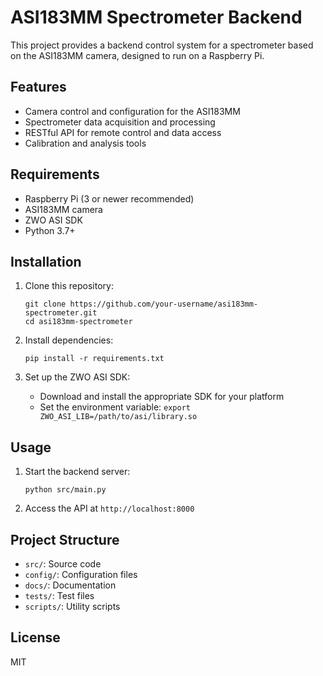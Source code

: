 # ASI183MM Spectrometer Backend

This project provides a backend control system for a spectrometer based on the ASI183MM camera, designed to run on a Raspberry Pi.

## Features

- Camera control and configuration for the ASI183MM
- Spectrometer data acquisition and processing
- RESTful API for remote control and data access
- Calibration and analysis tools

## Requirements

- Raspberry Pi (3 or newer recommended)
- ASI183MM camera
- ZWO ASI SDK
- Python 3.7+

## Installation

1. Clone this repository:
   ```
   git clone https://github.com/your-username/asi183mm-spectrometer.git
   cd asi183mm-spectrometer
   ```

2. Install dependencies:
   ```
   pip install -r requirements.txt
   ```

3. Set up the ZWO ASI SDK:
   - Download and install the appropriate SDK for your platform
   - Set the environment variable: `export ZWO_ASI_LIB=/path/to/asi/library.so`

## Usage

1. Start the backend server:
   ```
   python src/main.py
   ```

2. Access the API at `http://localhost:8000`

## Project Structure

- `src/`: Source code
- `config/`: Configuration files
- `docs/`: Documentation
- `tests/`: Test files
- `scripts/`: Utility scripts

## License

MIT 